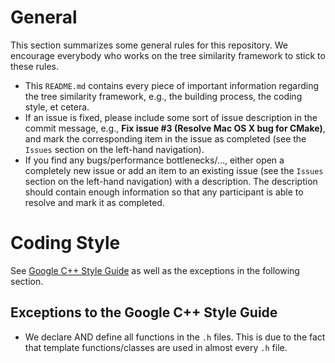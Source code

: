 # General

This section summarizes some general rules for this repository. We encourage
everybody who works on the tree similarity framework to stick to these rules.

* This `README.md` contains every piece of important information regarding the
tree similarity framework, e.g., the building process, the coding style, et cetera.
* If an issue is fixed, please include some sort of issue description in the
commit message, e.g., **Fix issue #3 (Resolve Mac OS X bug for CMake)**, and mark
the corresponding item in the issue as completed (see the `Issues` section on the
left-hand navigation).
* If you find any bugs/performance bottlenecks/..., either open a completely new
issue or add an item to an existing issue (see the `Issues` section on the
left-hand navigation) with a description. The description should contain enough
information so that any participant is able to resolve and mark it as completed.

# Coding Style

See [Google C++ Style Guide](https://google.github.io/styleguide/cppguide.html)
as well as the exceptions in the following section.

## Exceptions to the Google C++ Style Guide

* We declare AND define all functions in the `.h` files. This is due to the fact
that template functions/classes are used in almost every `.h` file.